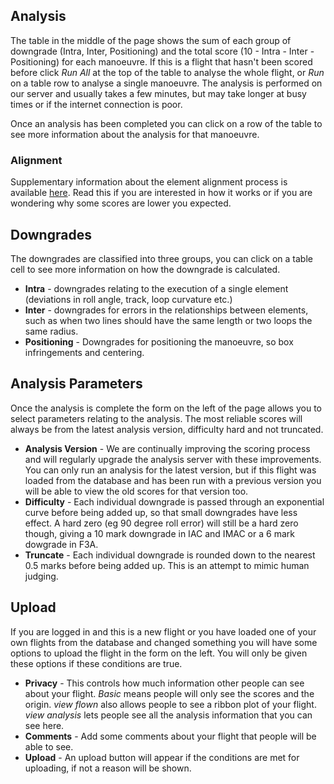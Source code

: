 ## Analysis
The table in the middle of the page shows the sum of each group of downgrade (Intra, Inter, Positioning) and the total score (10 - Intra - Inter - Positioning) for each manoeuvre. If this is a flight that hasn't been scored before click *Run All* at the top of the table to analyse the whole flight, or *Run* on a table row to analyse a single manoeuvre. The analysis is performed on our server and usually takes a few minutes, but may take longer at busy times or if the internet connection is poor.

Once an analysis has been completed you can click on a row of the table to see more information about the analysis for that manoeuvre. 

### Alignment
Supplementary information about the element alignment process is available [here](/fcscorebase/info/elements). Read this if you are interested in how it works or if you are wondering why some scores are lower you expected.

## Downgrades
The downgrades are classified into three groups, you can click on a table cell to see more information on how the downgrade is calculated.
- **Intra** - downgrades relating to the execution of a single element (deviations in roll angle, track, loop curvature etc.)
- **Inter** - downgrades for errors in the relationships between elements, such as when two lines should have the same length or two loops the same radius.
- **Positioning** - Downgrades for positioning the manoeuvre, so box infringements and centering.

## Analysis Parameters
Once the analysis is complete the form on the left of the page allows you to select parameters relating to the analysis. The most reliable scores will always be from the latest analysis version, difficulty hard and not truncated.
- **Analysis Version** - We are continually improving the scoring process and will regularly upgrade the analysis server with these improvements. You can only run an analysis for the latest version, but if this flight was loaded from the database and has been run with a previous version you will be able to view the old scores for that version too. 
- **Difficulty** - Each individual downgrade is passed through an exponential curve before being added up, so that small downgrades have less effect. A hard zero (eg 90 degree roll error) will still be a hard zero though, giving a 10 mark downgrade in IAC and IMAC or a 6 mark dowgrade in F3A.
- **Truncate** - Each individual downgrade is rounded down to the nearest 0.5 marks before being added up. This is an attempt to mimic human judging.

## Upload

If you are logged in and this is a new flight or you have loaded one of your own flights from the database and changed something you will have some options to upload the flight in the form on the left. You will only be given these options if these conditions are true. 

- **Privacy** - This controls how much information other people can see about your flight. *Basic* means people will only see the scores and the origin. *view flown* also allows people to see a ribbon plot of your flight. *view analysis* lets people see all the analysis information that you can see here.
- **Comments** - Add some comments about your flight that people will be able to see.
- **Upload** - An upload button will appear if the conditions are met for uploading, if not a reason will be shown.